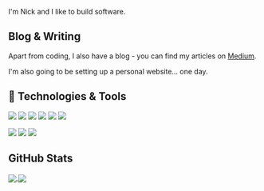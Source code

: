 <!--
**nanthony007/nanthony007** is a ✨ _special_ ✨ repository because its `README.md` (this file) appears on your GitHub profile.

Here are some ideas to get you started:

- 🔭 I’m currently working on ...
- 🌱 I’m currently learning ...
- 👯 I’m looking to collaborate on ...
- 🤔 I’m looking for help with ...
- 💬 Ask me about ...
- 📫 How to reach me: ...
- 😄 Pronouns: ...
- ⚡ Fun fact: ...
-->
<!--[![Header](https://raw.githubusercontent.com/MartinHeinz/MartinHeinz/master/readme_header.png "Header")](https://martinheinz.dev/)-->

I'm Nick and I like to build software.

## Blog & Writing

Apart from coding, I also have a blog - you can find my articles on [Medium](https://medium.com/@nanthony007).

I'm also going to be setting up a personal website... one day.

## 🔧 Technologies & Tools
![](https://img.shields.io/badge/OS-Linux-informational?style=flat&logo=linux&logoColor=white&color=2bbc8a)
![](https://img.shields.io/badge/OS-Apple-informational?style=flat&logo=apple&logoColor=white&color=2bbc8a)
![](https://img.shields.io/badge/Editor-PyCharm-informational?style=flat&logo=intellij-idea&logoColor=white&color=2bbc8a)
![](https://img.shields.io/badge/Python-informational?style=flat&logo=python&logoColor=white&color=2bbc8a)
![](https://img.shields.io/badge/JavaScript-informational?style=flat&logo=javascript&logoColor=white&color=2bbc8a)
![](https://img.shields.io/badge/Golang-informational?style=flat&logo=go&logoColor=white&color=2bbc8a)
<!--![](https://img.shields.io/badge/Code-Vue-informational?style=flat&logo=vue.js&logoColor=white&color=2bbc8a)-->
![](https://img.shields.io/badge/Shell-Bash-informational?style=flat&logo=gnu-bash&logoColor=white&color=2bbc8a)
![](https://img.shields.io/badge/Tools-PostgreSQL-informational?style=flat&logo=postgresql&logoColor=white&color=2bbc8a)
![](https://img.shields.io/badge/Tools-Docker-informational?style=flat&logo=docker&logoColor=white&color=2bbc8a)

## GitHub Stats

<a href="https://github.com/nanthony007/nanthony007">
  <img align="center" src="https://github-readme-stats.vercel.app/api/top-langs/?username=nanthony007&title_color=ffffff&text_color=c9cacc&icon_color=2bbc8a&bg_color=1d1f21" />
  <img align="center" src="https://github-readme-stats.vercel.app/api?username=nanthony007&show_icons=true&line_height=27&count_private=true&title_color=ffffff&text_color=c9cacc&icon_color=2bbc8a&bg_color=1d1f21"/>
</a> 
